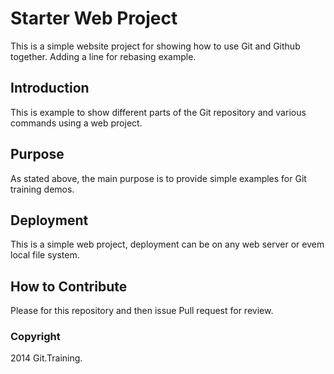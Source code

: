# Starter Web Project

This is a simple website project for showing how to use Git and Github together. Adding a line for rebasing example.

## Introduction

This is example to show different parts of the Git repository and various commands using a web project.

## Purpose

As stated above, the main purpose is to provide simple examples for Git training demos.

## Deployment

This is a simple web project, deployment can be on any web server or evem local file system.

## How to Contribute

Please for this repository and then issue Pull request for review.

### Copyright

2014 Git.Training.

